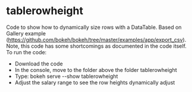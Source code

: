 # tablerowheight
Code to show how to dynamically size rows with a DataTable. Based on Gallery example (https://github.com/bokeh/bokeh/tree/master/examples/app/export_csv). Note, this code has some shortcomings as documented in the code itself.
To run the code:
* Download the code
* In the console, move to the folder above the folder tablerowheight
* Type: bokeh serve --show tablerowheight
* Adjust the salary range to see the row heights dynamically adjust
